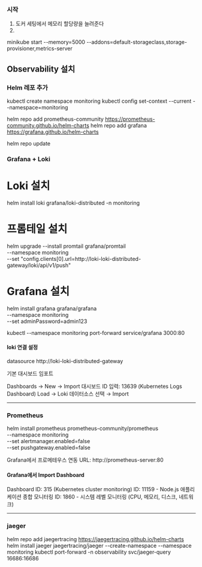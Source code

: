 ### 시작
1. 도커 세팅에서 메모리 할당량을 늘려준다
2.
minikube start --memory=5000 --addons=default-storageclass,storage-provisioner,metrics-server

## Observability 설치

### Helm 레포 추가
kubectl create namespace monitoring
kubectl config set-context --current --namespace=monitoring

helm repo add prometheus-community https://prometheus-community.github.io/helm-charts
helm repo add grafana https://grafana.github.io/helm-charts

helm repo update

### Grafana + Loki

# Loki 설치
helm install loki grafana/loki-distributed -n monitoring

# 프롬테일 설치
helm upgrade --install promtail grafana/promtail \
  --namespace monitoring \
  --set "config.clients[0].url=http://loki-loki-distributed-gateway/loki/api/v1/push"

# Grafana 설치
helm install grafana grafana/grafana \
  --namespace monitoring \
  --set adminPassword=admin123

kubectl --namespace monitoring port-forward service/grafana 3000:80

#### loki 연결 설정
datasource
http://loki-loki-distributed-gateway


기본 대시보드 임포트

Dashboards → New → Import
대시보드 ID 입력: 13639 (Kubernetes Logs Dashboard)
Load → Loki 데이터소스 선택 → Import


---

### Prometheus
helm install prometheus prometheus-community/prometheus \
  --namespace monitoring \
  --set alertmanager.enabled=false \
  --set pushgateway.enabled=false


Grafana에서 프로메테우스 연동
URL: http://prometheus-server:80

#### Grafana에서 Import Dashboard
Dashboard ID: 315 (Kubernetes cluster monitoring)
ID: 11159 - Node.js 애플리케이션 종합 모니터링
ID: 1860 - 시스템 레벨 모니터링 (CPU, 메모리, 디스크, 네트워크)

---

### jaeger

helm repo add jaegertracing https://jaegertracing.github.io/helm-charts
helm install jaeger jaegertracing/jaeger --create-namespace --namespace monitoring
kubectl port-forward -n observability svc/jaeger-query 16686:16686